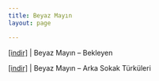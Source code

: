 ```yaml
---
title: Beyaz Mayın
layout: page

---
```

<a href="https://cloud.mail.ru/public/bc09e61a88a4/Beyaz%20Mayin%20-%20Bekleyen" target="_blank">[indir]</a>   |   Beyaz Mayın &#8211; Bekleyen

<a href="https://cloud.mail.ru/public/42fd4b2dac5b/Beyaz%20Mayin%20-%20Arka%20Sokak%20Turkuleri" target="_blank">[indir]</a>   |   Beyaz Mayın &#8211; Arka Sokak Türküleri